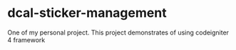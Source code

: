 # dcal-sticker-management
One of my personal project. This project demonstrates of using codeigniter 4 framework 
